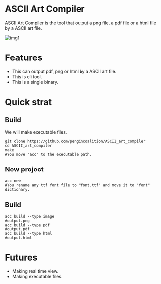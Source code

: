 # ASCII Art Compiler
ASCII Art Compiler is the tool that output a png file, a pdf file or a html file by a ASCII art file.

![img1](https://github.com/pengincoalition/ASCII_art_compiler/raw/master/explain/img1/output.png)

# Features
* This can output pdf, png or html by a ASCII art file.
* This is cli tool.
* This is a single binary.

# Quick strat
## Build
We will make executable files.
```shell
git clone https://github.com/pengincoalition/ASCII_art_compiler
cd ASCII_art_compiler
make
#You move "acc" to the executable path.
```
## New project
```
acc new
#You rename any ttf font file to "font.ttf" and move it to "font" dictionary.
```

## Build
```shell 
acc build --type image
#output.png
acc build --type pdf
#output.pdf
acc build --type html
#output.html
```

# Futures
* Making real time view.
* Making executable files.
 


